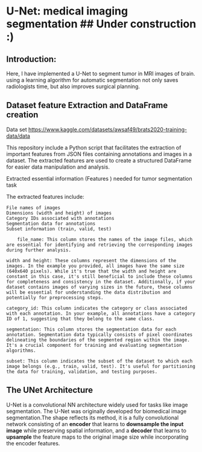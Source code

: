 # U-Net: medical imaging segmentation   ## Under construction :)

## Introduction: 

Here, I have implemented a U-Net to segment tumor in MRI images of brain.
using a learning algorithm for automatic segmentation not only saves radiologists time, but also improves surgical planning. 

## Dataset feature Extraction and DataFrame creation
Data set https://www.kaggle.com/datasets/awsaf49/brats2020-training-data/data

This repository include a Python script that facilitates the extraction of important features from JSON files containing annotations and images in a dataset. The extracted features are used to create a structured DataFrame for easier data manipulation and analysis.

Extracted essential information (Features ) needed for tumor segmentation task 

The extracted features include:

    File names of images
    Dimensions (width and height) of images
    Category IDs associated with annotations
    Segmentation data for annotations
    Subset information (train, valid, test)

        file_name: This column stores the names of the image files, which are essential for identifying and retrieving the corresponding images during further analysis.

    width and height: These columns represent the dimensions of the images. In the example you provided, all images have the same size (640x640 pixels). While it's true that the width and height are constant in this case, it's still beneficial to include these columns for completeness and consistency in the dataset. Additionally, if your dataset contains images of varying sizes in the future, these columns will be essential for understanding the data distribution and potentially for preprocessing steps.

    category_id: This column indicates the category or class associated with each annotation. In your example, all annotations have a category ID of 1, suggesting that they belong to the same class.

    segmentation: This column stores the segmentation data for each annotation. Segmentation data typically consists of pixel coordinates delineating the boundaries of the segmented region within the image. It's a crucial component for training and evaluating segmentation algorithms.

    subset: This column indicates the subset of the dataset to which each image belongs (e.g., train, valid, test). It's useful for partitioning the data for training, validation, and testing purposes.

## The UNet Architecture

U-Net is a convolutional NN architecture widely used for tasks like image segmentation. The U-Net was originally developed for biomedical image segmentation.The shape reflects its method, it is a fully convolutional network consisting of an **encoder** that learns to **downsample the input image** while preserving spatial information, and a **decoder** that learns to **upsample** the feature maps to the original image size while incorporating the encoder features.



 

